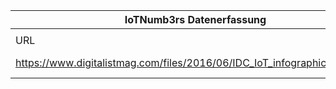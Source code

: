|IoTNumb3rs Datenerfassung|||||||||||
| ---- | ---- | ---- | ---- | ---- | ---- | ---- | ---- | ---- | ---- | ---- |
||||||||||||
|URL|home_url|filename|device_class|device_count|market_class|market_volume|prognosis_year|publication_year|authorship_class|Dropbox folder|
|https://www.digitalistmag.com/files/2016/06/IDC_IoT_infographic_2016.pdf|https://www.digitalistmag.com/iot/2016/06/22/internet-of-things-explosion-of-life-at-periphery-04273707|file4_IDC_IoT_infographic_2016.pdf||||||||marielledemuth/20181113-0000|
